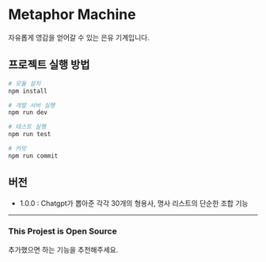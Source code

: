 # Metaphor Machine

자유롭게 영감을 얻어갈 수 있는 은유 기계입니다.

## 프로젝트 실행 방법

```bash
# 모듈 설치
npm install

# 개발 서버 실행
npm run dev

# 테스트 실행
npm run test

# 커밋
npm run commit
```

## 버전

- 1.0.0 : Chatgpt가 뽑아준 각각 30개의 형용사, 명사 리스트의 단순한 조합 기능

<hr />

### This Projest is Open Source

추가했으면 하는 기능을 추천해주세요.